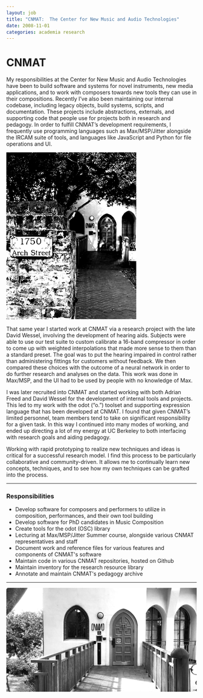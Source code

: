 ```yaml
---
layout: job
title: "CNMAT:  The Center for New Music and Audio Technologies"
date: 2008-11-01
categories: academia research
---
```


# CNMAT

My responsibilities at the Center for New Music and Audio Technologies have been to build software and systems for novel instruments, new media applications, and to work with composers towards new tools they can use in their compositions. Recently I’ve also been maintaining our internal codebase, including legacy objects, build systems, scripts, and documentation. These projects include abstractions, externals, and supporting code that people use for projects both in research and pedagogy. In order to fulfill CNMAT’s development requirements, I frequently use programming languages such as Max/MSP/Jitter alongside the IRCAM suite of tools, and languages like JavaScript and Python for file operations and UI.

![CNMAT door](/assets/cnmat-small01-blownout.png#right)

That same year I started work at CNMAT via a research project with the late David Wessel, involving the development of hearing aids. Subjects were able to use our test suite to custom calibrate a 16-band compressor in order to come up with weighted interpolations that made more sense to them than a standard preset. The goal was to put the hearing impaired in control rather than administering fittings for customers without feedback. We then compared these choices with the outcome of a neural network in order to do further research and analyses on the data. This work was done in Max/MSP, and the UI had to be used by people with no knowledge of Max.

I was later recruited into CNMAT and started working with both Adrian Freed and David Wessel for the development of internal tools and projects. This led to my work with the odot (“o.”) toolset and supporting expression language that has been developed at CNMAT. I found that given CNMAT’s limited personnel, team members tend to take on significant responsibility for a given task. In this way I continued into many modes of working, and ended up directing a lot of my energy at UC Berkeley to both interfacing with research goals and aiding pedagogy.

Working with rapid prototyping to realize new techniques and ideas is critical for a successful research model. I find this process to be particularly collaborative and community-driven. It allows me to continually learn new concepts, techniques, and to see how my own techniques can be grafted into the process. 

---

### Responsibilities

- Develop software for composers and performers to utilize in composition, performances, and their own tool building
- Develop software for PhD candidates in Music Composition
- Create tools for the odot (OSC) library
- Lecturing at Max/MSP/Jitter Summer course, alongside various CNMAT representatives and staff
- Document work and reference files for various features and components of CNMAT's software
- Maintain code in various CNMAT repositories, hosted on Github
- Maintain inventory for the research resource library
- Annotate and maintain CNMAT's pedagogy archive

---

![CNMAT door](/assets/cnmat-small02.png)
